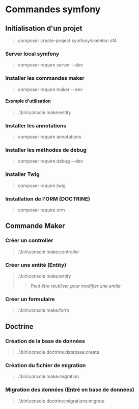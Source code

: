 # Commandes symfony

## Initialisation d'un projet
>composer create-project symfony/skeleton sf4

### Server local symfony
>composer require server --dev

### Installer les commandes maker
>composer require maker --dev

#### Exemple d'utilisation
>.\bin\console make:entity

### Installer les annotations
>composer require annotations

### Installer les méthodes de débug
>composer require debug --dev

### Installer Twig
>composer require twig

### Installation de l'ORM (DOCTRINE)
>composer require orm

## Commande Maker

### Créer un controller
>.\bin\console make:controller

### Créer une entité (Entity)
>.\bin\console make:entity
>
>>*Peut être réutiliser pour modifier une entité*

### Créer un formulaire
>.\bin\console make:form

## Doctrine

### Création de la base de données
>.\bin\console doctrine:database:create

### Création du fichier de migration
>.\bin\console make:migration

### Migration des données (Entré en base de données)
>.\bin\console doctrine:migrations:migrate



